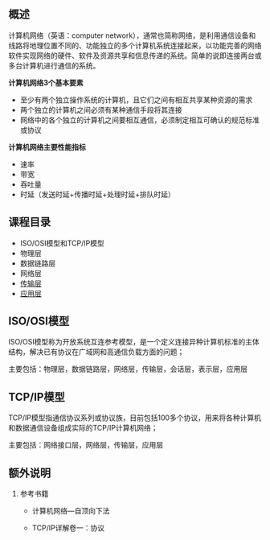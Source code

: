 ## 概述

计算机网络（英语：computer network），通常也简称网络，是利用通信设备和线路将地理位置不同的、功能独立的多个计算机系统连接起来，以功能完善的网络软件实现网络的硬件、软件及资源共享和信息传递的系统。简单的说即连接两台或多台计算机进行通信的系统。

**计算机网络3个基本要素**

* 至少有两个独立操作系统的计算机，且它们之间有相互共享某种资源的需求
* 两个独立的计算机之间必须有某种通信手段将其连接
* 网络中的各个独立的计算机之间要相互通信，必须制定相互可确认的规范标准或协议

**计算机网络主要性能指标**

* 速率
* 带宽
* 吞吐量
* 时延（发送时延+传播时延+处理时延+排队时延）

## 课程目录

* ISO/OSI模型和TCP/IP模型
* 物理层
* 数据链路层
* 网络层
* [传输层](./transport-layer.md)
* [应用层](./application-layer.md)



## ISO/OSI模型

ISO/OSI模型称为开放系统互连参考模型，是一个定义连接异种计算机标准的主体结构，解决已有协议在广域网和高通信负载方面的问题；

主要包括：物理层，数据链路层，网络层，传输层，会话层，表示层，应用层



## TCP/IP模型

TCP/IP模型指通信协议系列或协议族，目前包括100多个协议，用来将各种计算机和数据通信设备组成实际的TCP/IP计算机网络；

主要包括：网络接口层，网络层，传输层，应用层



## 额外说明

1. 参考书籍

   * 计算机网络—自顶向下法

   * TCP/IP详解卷一：协议
